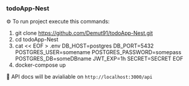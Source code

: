### todoApp-Nest

⚙️ To run project execute this commands:

1. git clone https://github.com/Demut91/todoApp-Nest.git
2. cd todoApp-Nest
3. cat << EOF > .env
DB_HOST=postgres
DB_PORT=5432
POSTGRES_USER=somename
POSTGRES_PASSWORD=somepass
POSTGRES_DB=someDBname
JWT_EXP=1h
SECRET=SECRET 
EOF
4. docker-compose up

🚀 API docs will be avialiable on `http://localhost:3000/api`
